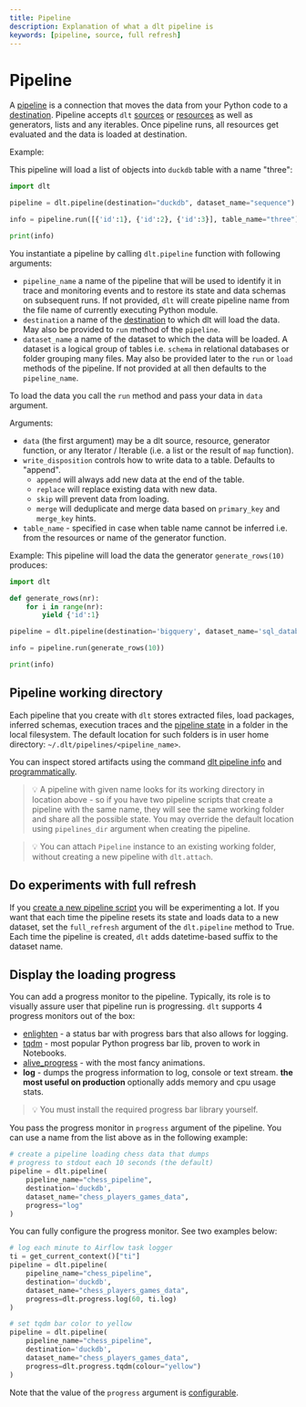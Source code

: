 ```yaml
---
title: Pipeline
description: Explanation of what a dlt pipeline is
keywords: [pipeline, source, full refresh]
---
```


# Pipeline

A [pipeline](glossary.md#pipeline) is a connection that moves the data from your Python code to a
[destination](glossary.md#destination). Pipeline accepts `dlt` [sources](source.md) or
[resources](resource.md)  as well as generators, lists and any iterables.
Once pipeline runs, all resources get evaluated and the data is loaded at destination.

Example:

This pipeline will load a list of objects into `duckdb` table with a name "three":

```python
import dlt

pipeline = dlt.pipeline(destination="duckdb", dataset_name="sequence")

info = pipeline.run([{'id':1}, {'id':2}, {'id':3}], table_name="three")

print(info)
```

You instantiate a pipeline by calling `dlt.pipeline` function with following arguments:

- `pipeline_name` a name of the pipeline that will be used to identify it in trace and monitoring
  events and to restore its state and data schemas on subsequent runs. If not provided, `dlt` will
  create pipeline name from the file name of currently executing Python module.
- `destination` a name of the [destination](../dlt-ecosystem/destinations) to which dlt
  will load the data. May also be provided to `run` method of the `pipeline`.
- `dataset_name` a name of the dataset to which the data will be loaded. A dataset is a logical
  group of tables i.e. `schema` in relational databases or folder grouping many files. May also be
  provided later to the `run` or `load` methods of the pipeline. If not provided at all then
  defaults to the `pipeline_name`.

To load the data you call the `run` method and pass your data in `data` argument.

Arguments:

- `data` (the first argument) may be a dlt source, resource, generator function, or any Iterator /
  Iterable (i.e. a list or the result of `map` function).
- `write_disposition` controls how to write data to a table. Defaults to "append".
  - `append` will always add new data at the end of the table.
  - `replace` will replace existing data with new data.
  - `skip` will prevent data from loading.
  - `merge` will deduplicate and merge data based on `primary_key` and `merge_key` hints.
- `table_name` - specified in case when table name cannot be inferred i.e. from the resources or name
  of the generator function.

Example: This pipeline will load the data the generator `generate_rows(10)` produces:

```python
import dlt

def generate_rows(nr):
    for i in range(nr):
        yield {'id':1}

pipeline = dlt.pipeline(destination='bigquery', dataset_name='sql_database_data')

info = pipeline.run(generate_rows(10))

print(info)
```

## Pipeline working directory

Each pipeline that you create with `dlt` stores extracted files, load packages, inferred schemas,
execution traces and the [pipeline state](state.md) in a folder in the local filesystem. The default
location for such folders is in user home directory: `~/.dlt/pipelines/<pipeline_name>`.

You can inspect stored artifacts using the command
[dlt pipeline info](../reference/command-line-interface.md#dlt-pipeline) and
[programmatically](../walkthroughs/run-a-pipeline.md#4-inspect-a-load-process).

> 💡 A pipeline with given name looks for its working directory in location above - so if you have two
> pipeline scripts that create a pipeline with the same name, they will see the same working folder
> and share all the possible state. You may override the default location using `pipelines_dir`
> argument when creating the pipeline.

> 💡 You can attach `Pipeline` instance to an existing working folder, without creating a new
> pipeline with `dlt.attach`.

## Do experiments with full refresh

If you [create a new pipeline script](../walkthroughs/create-a-pipeline.md) you will be
experimenting a lot. If you want that each time the pipeline resets its state and loads data to a
new dataset, set the `full_refresh` argument of the `dlt.pipeline` method to True. Each time the
pipeline is created, `dlt` adds datetime-based suffix to the dataset name.

## Display the loading progress

You can add a progress monitor to the pipeline. Typically, its role is to visually assure user that
pipeline run is progressing. `dlt` supports 4 progress monitors out of the box:

- [enlighten](https://github.com/Rockhopper-Technologies/enlighten) - a status bar with progress
  bars that also allows for logging.
- [tqdm](https://github.com/tqdm/tqdm) - most popular Python progress bar lib, proven to work in
  Notebooks.
- [alive_progress](https://github.com/rsalmei/alive-progress) - with the most fancy animations.
- **log** - dumps the progress information to log, console or text stream. **the most useful on
  production** optionally adds memory and cpu usage stats.

> 💡 You must install the required progress bar library yourself.

You pass the progress monitor in `progress` argument of the pipeline. You can use a name from the
list above as in the following example:

```python
# create a pipeline loading chess data that dumps
# progress to stdout each 10 seconds (the default)
pipeline = dlt.pipeline(
    pipeline_name="chess_pipeline",
    destination='duckdb',
    dataset_name="chess_players_games_data",
    progress="log"
)
```

You can fully configure the progress monitor. See two examples below:

```python
# log each minute to Airflow task logger
ti = get_current_context()["ti"]
pipeline = dlt.pipeline(
    pipeline_name="chess_pipeline",
    destination='duckdb',
    dataset_name="chess_players_games_data",
    progress=dlt.progress.log(60, ti.log)
)
```

```python
# set tqdm bar color to yellow
pipeline = dlt.pipeline(
    pipeline_name="chess_pipeline",
    destination='duckdb',
    dataset_name="chess_players_games_data",
    progress=dlt.progress.tqdm(colour="yellow")
)
```

Note that the value of the `progress` argument is
[configurable](../walkthroughs/run-a-pipeline.md#2-see-the-progress-during-loading).
